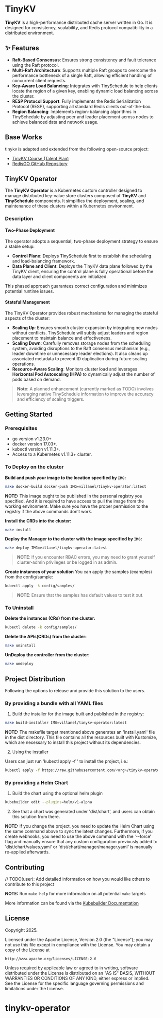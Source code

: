 # TinyKV

**TinyKV** is a high-performance distributed cache server written in Go. It is designed for consistency, scalability, and Redis protocol compatibility in a distributed environment.

## ✨ Features

- **Raft-Based Consensus**: Ensures strong consistency and fault tolerance using the Raft protocol.
- **Multi-Raft Architecture**: Supports multiple Raft groups to overcome the performance bottleneck of a single Raft, allowing efficient handling of concurrent client requests.
- **Key-Aware Load Balancing**: Integrates with TinySchedule to help clients locate the region of a given key, enabling dynamic load balancing across the cluster.
- **RESP Protocol Support**: Fully implements the Redis Serialization Protocol (RESP), supporting all standard Redis clients out-of-the-box.
- **Region Balancing**: Implements region-balancing algorithms in TinySchedule by adjusting peer and leader placement across nodes to achieve balanced data and network usage.

## Base Works


tinykv is adapted and extended from the following open-source project:

- [TinyKV Course (Talent Plan)](https://github.com/talent-plan/tinykv)
- [RedisGO GitHub Repository](https://github.com/innovationb1ue/RedisGO/tree/Main)

## TinyKV Operator

The **TinyKV Operator** is a Kubernetes custom controller designed to manage distributed key-value store clusters composed of **TinyKV** and **TinySchedule** components. It simplifies the deployment, scaling, and maintenance of these clusters within a Kubernetes environment.

### Description

#### **Two-Phase Deployment**

The operator adopts a sequential, two-phase deployment strategy to ensure a stable setup:

- **Control Plane**: Deploys TinySchedule first to establish the scheduling and load-balancing framework.
- **Data Plane and Client**: Deploys the TinyKV data plane followed by the TinyKV client, ensuring the control plane is fully operational before the data layer and client components are initialized.

This phased approach guarantees correct configuration and minimizes potential runtime issues.

#### **Stateful Management**

The TinyKV Operator provides robust mechanisms for managing the stateful aspects of the cluster:
- **Scaling Up**: Ensures smooth cluster expansion by integrating new nodes without conflicts. TinySchedule will subtly adjust leaders and region placement to maintain balance and effectiveness.
- **Scaling Down**: Carefully removes storage nodes from the scheduling system, avoiding disruptions to the Raft consensus mechanism (e.g., leader downtime or unnecessary leader elections). It also cleans up associated metadata to prevent ID duplication during future scaling operations.
- **Resource-Aware Scaling**: Monitors cluster load and leverages **Horizontal Pod Autoscaling (HPA)** to dynamically adjust the number of pods based on demand.

> **Note:** A planned enhancement (currently marked as TODO) involves leveraging native TinySchedule information to improve the accuracy and efficiency of scaling triggers.

## Getting Started

### Prerequisites
- go version v1.23.0+
- docker version 17.03+.
- kubectl version v1.11.3+.
- Access to a Kubernetes v1.11.3+ cluster.

### To Deploy on the cluster
**Build and push your image to the location specified by `IMG`:**

```sh
make docker-build docker-push IMG=villanel/tinykv-operator:latest
```

**NOTE:** This image ought to be published in the personal registry you specified.
And it is required to have access to pull the image from the working environment.
Make sure you have the proper permission to the registry if the above commands don’t work.

**Install the CRDs into the cluster:**

```sh
make install
```

**Deploy the Manager to the cluster with the image specified by `IMG`:**

```sh
make deploy IMG=villanel/tinykv-operator:latest
```

> **NOTE**: If you encounter RBAC errors, you may need to grant yourself cluster-admin
privileges or be logged in as admin.

**Create instances of your solution**
You can apply the samples (examples) from the config/sample:

```sh
kubectl apply -k config/samples/
```

>**NOTE**: Ensure that the samples has default values to test it out.

### To Uninstall
**Delete the instances (CRs) from the cluster:**

```sh
kubectl delete -k config/samples/
```

**Delete the APIs(CRDs) from the cluster:**

```sh
make uninstall
```

**UnDeploy the controller from the cluster:**

```sh
make undeploy
```

## Project Distribution

Following the options to release and provide this solution to the users.

### By providing a bundle with all YAML files

1. Build the installer for the image built and published in the registry:

```sh
make build-installer IMG=villanel/tinykv-operator:latest
```

**NOTE:** The makefile target mentioned above generates an 'install.yaml'
file in the dist directory. This file contains all the resources built
with Kustomize, which are necessary to install this project without its
dependencies.

2. Using the installer

Users can just run 'kubectl apply -f <URL for YAML BUNDLE>' to install
the project, i.e.:

```sh
kubectl apply -f https://raw.githubusercontent.com/<org>/tinykv-operator/<tag or branch>/dist/install.yaml
```

### By providing a Helm Chart

1. Build the chart using the optional helm plugin

```sh
kubebuilder edit --plugins=helm/v1-alpha
```

2. See that a chart was generated under 'dist/chart', and users
can obtain this solution from there.

**NOTE:** If you change the project, you need to update the Helm Chart
using the same command above to sync the latest changes. Furthermore,
if you create webhooks, you need to use the above command with
the '--force' flag and manually ensure that any custom configuration
previously added to 'dist/chart/values.yaml' or 'dist/chart/manager/manager.yaml'
is manually re-applied afterwards.

## Contributing
// TODO(user): Add detailed information on how you would like others to contribute to this project

**NOTE:** Run `make help` for more information on all potential `make` targets

More information can be found via the [Kubebuilder Documentation](https://book.kubebuilder.io/introduction.html)

## License

Copyright 2025.

Licensed under the Apache License, Version 2.0 (the "License");
you may not use this file except in compliance with the License.
You may obtain a copy of the License at

    http://www.apache.org/licenses/LICENSE-2.0

Unless required by applicable law or agreed to in writing, software
distributed under the License is distributed on an "AS IS" BASIS,
WITHOUT WARRANTIES OR CONDITIONS OF ANY KIND, either express or implied.
See the License for the specific language governing permissions and
limitations under the License.

# tinykv-operator
